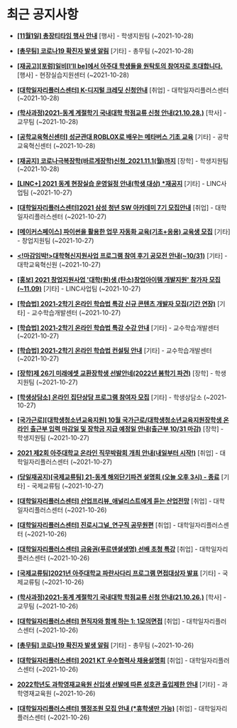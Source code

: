 # 최근 공지사항

* **[[11월1일] 총장티타임 행사 안내](http://ajou.ac.kr/kr/ajou/notice.do?mode=view&amp;articleNo=114345&amp;article.offset=0&amp;articleLimit=30)**
 [행사] - 학생지원팀 (~2021-10-28)

* **[[총무팀] 코로나19 확진자 발생 알림](http://ajou.ac.kr/kr/ajou/notice.do?mode=view&amp;articleNo=114342&amp;article.offset=0&amp;articleLimit=30)**
 [기타] - 총무팀 (~2021-10-28)

* **[[재공고][포럼]일비[I’ll be]에서 아주대 학생들을 원탁토의 참여자로 초대합니다.](http://ajou.ac.kr/kr/ajou/notice.do?mode=view&amp;articleNo=114341&amp;article.offset=0&amp;articleLimit=30)**
 [행사] - 현장실습지원센터 (~2021-10-28)

* **[[대학일자리플러스센터] K-디지털 크레딧 신청안내](http://ajou.ac.kr/kr/ajou/notice.do?mode=view&amp;articleNo=114340&amp;article.offset=0&amp;articleLimit=30)**
 [취업] - 대학일자리플러스센터 (~2021-10-28)

* **[(학사과정)2021-동계 계절학기 국내대학 학점교류 신청 안내(21.10.28.)](http://ajou.ac.kr/kr/ajou/notice.do?mode=view&amp;articleNo=114339&amp;article.offset=0&amp;articleLimit=30)**
 [학사] - 교무팀 (~2021-10-28)

* **[[공학교육혁신센터] 성균관대 ROBLOX로 배우는 메타버스 기초 교육](http://ajou.ac.kr/kr/ajou/notice.do?mode=view&amp;articleNo=114337&amp;article.offset=0&amp;articleLimit=30)**
 [기타] - 공학교육혁신센터 (~2021-10-28)

* **[[재공지] 코로나극복장학(바르게장학)신청_2021.11.1(월)까지](http://ajou.ac.kr/kr/ajou/notice.do?mode=view&amp;articleNo=114330&amp;article.offset=0&amp;articleLimit=30)**
 [장학] - 학생지원팀 (~2021-10-28)

* **[[LINC+] 2021 동계 현장실습 운영일정 안내(학생 대상) *재공지](http://ajou.ac.kr/kr/ajou/notice.do?mode=view&amp;articleNo=114329&amp;article.offset=0&amp;articleLimit=30)**
 [기타] - LINC사업팀 (~2021-10-27)

* **[[대학일자리플러스센터]2021 삼성 청년 SW 아카데미 7기 모집안내](http://ajou.ac.kr/kr/ajou/notice.do?mode=view&amp;articleNo=114319&amp;article.offset=0&amp;articleLimit=30)**
 [취업] - 대학일자리플러스센터 (~2021-10-27)

* **[[메이커스페이스] 파이썬을 활용한 업무 자동화 교육(기초+응용) 교육생 모집](http://ajou.ac.kr/kr/ajou/notice.do?mode=view&amp;articleNo=114318&amp;article.offset=0&amp;articleLimit=30)**
 [기타] - 창업지원팀 (~2021-10-27)

* **[&lt;!마감임박!&gt;대학혁신지원사업 프로그램 참여 후기 공모전 안내(~10/31)](http://ajou.ac.kr/kr/ajou/notice.do?mode=view&amp;articleNo=114312&amp;article.offset=0&amp;articleLimit=30)**
 [기타] - 대학교육혁신원 (~2021-10-27)

* **[[홍보] 2021 창업지원사업 &#x27;대학(원)생 (탄소)창업아이템 개발지원&#x27; 참가자 모집(~11.09)](http://ajou.ac.kr/kr/ajou/notice.do?mode=view&amp;articleNo=114310&amp;article.offset=0&amp;articleLimit=30)**
 [기타] - LINC사업팀 (~2021-10-27)

* **[[학습법] 2021-2학기 온라인 학습법 특강 신규 콘텐츠 개발자 모집(기간 연장)](http://ajou.ac.kr/kr/ajou/notice.do?mode=view&amp;articleNo=114305&amp;article.offset=0&amp;articleLimit=30)**
 [기타] - 교수학습개발센터 (~2021-10-27)

* **[[학습법] 2021-2학기 온라인 학습법 특강 수강 안내](http://ajou.ac.kr/kr/ajou/notice.do?mode=view&amp;articleNo=114304&amp;article.offset=0&amp;articleLimit=30)**
 [기타] - 교수학습개발센터 (~2021-10-27)

* **[[학습법] 2021-2학기 온라인 학습법 컨설팅 안내](http://ajou.ac.kr/kr/ajou/notice.do?mode=view&amp;articleNo=114302&amp;article.offset=0&amp;articleLimit=30)**
 [기타] - 교수학습개발센터 (~2021-10-27)

* **[[장학]제 26기 미래에셋 교환장학생 선발안네(2022년 봄학기 파견)](http://ajou.ac.kr/kr/ajou/notice.do?mode=view&amp;articleNo=114301&amp;article.offset=0&amp;articleLimit=30)**
 [장학] - 학생지원팀 (~2021-10-27)

* **[[학생상담소] 온라인 집단상담 프로그램 참여자 모집](http://ajou.ac.kr/kr/ajou/notice.do?mode=view&amp;articleNo=114300&amp;article.offset=0&amp;articleLimit=30)**
 [기타] - 학생상담소 (~2021-10-27)

* **[[국가근로][대학생청소년교육지원] 10월 국가근로/대학생청소년교육지원장학생 온라인 출근부 입력 마감일 및 장학금 지급 예정일 안내(출근부 10/31 마감)](http://ajou.ac.kr/kr/ajou/notice.do?mode=view&amp;articleNo=114299&amp;article.offset=0&amp;articleLimit=30)**
 [장학] - 학생지원팀 (~2021-10-27)

* **[2021 제2회 아주대학교 온라인 직무박람회 개최 안내(내일부터 시작!)](http://ajou.ac.kr/kr/ajou/notice.do?mode=view&amp;articleNo=114298&amp;article.offset=0&amp;articleLimit=30)**
 [취업] - 대학일자리플러스센터 (~2021-10-27)

* **[(당일재공지)[국제교류팀] 21-동계 해외단기파견 설명회 (오늘 오후 3시) - 종료](http://ajou.ac.kr/kr/ajou/notice.do?mode=view&amp;articleNo=114297&amp;article.offset=0&amp;articleLimit=30)**
 [기타] - 국제교류팀 (~2021-10-27)

* **[[대학일자리플러스센터] 산업프리뷰_애널리스트에게 듣는 산업전망](http://ajou.ac.kr/kr/ajou/notice.do?mode=view&amp;articleNo=114294&amp;article.offset=0&amp;articleLimit=30)**
 [취업] - 대학일자리플러스센터 (~2021-10-26)

* **[[대학일자리플러스센터] 진로시그널_연구직 공무원편](http://ajou.ac.kr/kr/ajou/notice.do?mode=view&amp;articleNo=114293&amp;article.offset=0&amp;articleLimit=30)**
 [취업] - 대학일자리플러스센터 (~2021-10-26)

* **[[대학일자리플러스센터] 금융권(푸르덴셜생명) 선배 초청 특강](http://ajou.ac.kr/kr/ajou/notice.do?mode=view&amp;articleNo=114292&amp;article.offset=0&amp;articleLimit=30)**
 [취업] - 대학일자리플러스센터 (~2021-10-26)

* **[[국제교류팀]2021년 아주대학교 파란사다리 프로그램 면접대상자 발표](http://ajou.ac.kr/kr/ajou/notice.do?mode=view&amp;articleNo=114291&amp;article.offset=0&amp;articleLimit=30)**
 [기타] - 국제교류팀 (~2021-10-26)

* **[(학사과정)2021-동계 계절학기 국내대학 학점교류 신청 안내(21.10.26.)](http://ajou.ac.kr/kr/ajou/notice.do?mode=view&amp;articleNo=114287&amp;article.offset=0&amp;articleLimit=30)**
 [학사] - 교무팀 (~2021-10-26)

* **[[대학일자리플러스센터] 현직자와 함께 하는 1: 1모의면접](http://ajou.ac.kr/kr/ajou/notice.do?mode=view&amp;articleNo=114282&amp;article.offset=0&amp;articleLimit=30)**
 [취업] - 대학일자리플러스센터 (~2021-10-26)

* **[[총무팀] 코로나19 확진자 발생 알림](http://ajou.ac.kr/kr/ajou/notice.do?mode=view&amp;articleNo=114275&amp;article.offset=0&amp;articleLimit=30)**
 [기타] - 총무팀 (~2021-10-26)

* **[[대학일자리플러스센터] 2021 KT 우수협력사 채용설명회](http://ajou.ac.kr/kr/ajou/notice.do?mode=view&amp;articleNo=114274&amp;article.offset=0&amp;articleLimit=30)**
 [취업] - 대학일자리플러스센터 (~2021-10-26)

* **[2022학년도 과학영재교육원 신입생 선발에 따른 성호관 출입제한 안내](http://ajou.ac.kr/kr/ajou/notice.do?mode=view&amp;articleNo=114273&amp;article.offset=0&amp;articleLimit=30)**
 [기타] - 과학영재교육원 (~2021-10-26)

* **[[대학일자리플러스센터] 행정조원 모집 안내 (*휴학생만 가능)](http://ajou.ac.kr/kr/ajou/notice.do?mode=view&amp;articleNo=114272&amp;article.offset=0&amp;articleLimit=30)**
 [취업] - 대학일자리플러스센터 (~2021-10-26)
